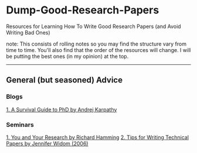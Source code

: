 # Dump-Good-Research-Papers
Resources for Learning How To Write Good Research Papers (and Avoid Writing Bad Ones)

note: This consists of rolling notes so you may find the structure vary from time to time. 
You'll also find that the order of the resources will change. I will be putting the best ones (in my opinion) at the top. 


-----
## General (but seasoned) Advice
<h3 id="blog01">Blogs</h3>

[1. A Survival Guide to PhD by Andrej Karpathy](http://karpathy.github.io/2016/09/07/phd/)

<h3 id="seminar02">Seminars</h3>

[1.  You and Your Research by Richard Hamming](https://www.cs.virginia.edu/~robins/YouAndYourResearch.html) 
[2. Tips for Writing Technical Papers by Jennifer Widom (2006)](https://cs.stanford.edu/people/widom/paper-writing.html)
